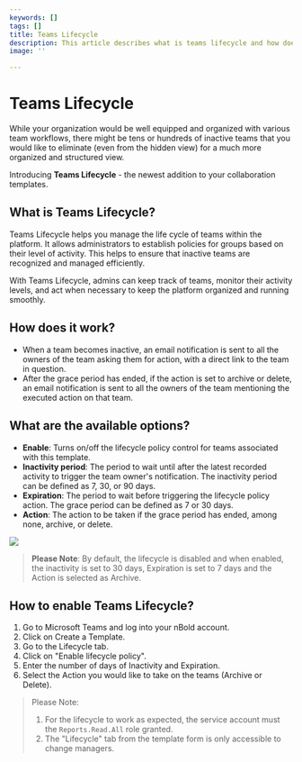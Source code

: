 ```yaml
---
keywords: []
tags: []
title: Teams Lifecycle
description: This article describes what is teams lifecycle and how does it work
image: ''

---
```

# Teams Lifecycle

While your organization would be well equipped and organized with various team workflows, there might be tens or hundreds of inactive teams that you would like to eliminate (even from the hidden view) for a much more organized and structured view.

Introducing **Teams Lifecycle** - the newest addition to your collaboration templates.

## What is Teams Lifecycle?

Teams Lifecycle helps you manage the life cycle of teams within the platform. It allows administrators to establish policies for groups based on their level of activity. This helps to ensure that inactive teams are recognized and managed efficiently.

With Teams Lifecycle, admins can keep track of teams, monitor their activity levels, and act when necessary to keep the platform organized and running smoothly.

## How does it work?

* When a team becomes inactive, an email notification is sent to all the owners of the team asking them for action, with a direct link to the team in question.
* After the grace period has ended, if the action is set to archive or delete, an email notification is sent to all the owners of the team mentioning the executed action on that team.

## What are the available options?

* **Enable**: Turns on/off the lifecycle policy control for teams associated with this template.
* **Inactivity period**: The period to wait until after the latest recorded activity to trigger the team owner's notification. The inactivity period can be defined as 7, 30, or 90 days.
* **Expiration**: The period to wait before triggering the lifecycle policy action. The grace period can be defined as 7 or 30 days.
* **Action**: The action to be taken if the grace period has ended, among none, archive, or delete.

![](/media/screenshot-2023-01-29-at-18-42-25.png)

> **Please Note**: By default, the lifecycle is disabled and when enabled, the inactivity is set to 30 days, Expiration is set to 7 days and the Action is selected as Archive.

## How to enable Teams Lifecycle?

1. Go to Microsoft Teams and log into your nBold account.
2. Click on Create a Template.
3. Go to the Lifecycle tab.
4. Click on "Enable lifecycle policy".
5. Enter the number of days of Inactivity and Expiration.
6. Select the Action you would like to take on the teams (Archive or Delete).

> Please Note:
>
> 1. For the lifecycle to work as expected, the service account must the `Reports.Read.All` role granted.
> 2. The "Lifecycle" tab from the template form is only accessible to change managers.
